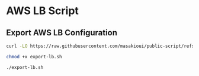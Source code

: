 # AWS LB Script

## Export AWS LB Configuration

```bash
curl -LO https://raw.githubusercontent.com/masakioui/public-script/refs/heads/main/aws/lb/export-lb.sh

chmod +x export-lb.sh

./export-lb.sh
```
